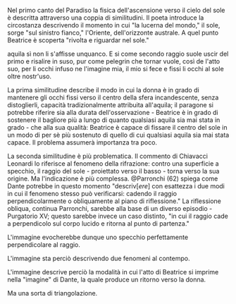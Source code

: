 Nel primo canto del Paradiso la fisica dell'ascensione verso il cielo del sole è descritta attraverso una coppia di similitudini. Il poeta introduce la circostanza descrivendo il momento in cui "la lucerna del mondo," il sole, sorge "sul sinistro fianco," l'Oriente, dell'orizzonte australe. A quel punto Beatrice è scoperta "rivolta e riguardar nel sole."

aquila sì non li s'affisse unquanco.
E si come secondo raggio suole
uscir del primo e risalire in suso,
pur come pelegrin che tornar vuole,
così de l'atto suo, per li occhi infuso
ne l'imagine mia, il mio si fece
e fissi li occhi al sole oltre nostr'uso.

La prima similitudine describe il modo in cui la donna è in grado di mantenere gli occhi fissi verso il centro della sfera incandescente, senza distoglierli, capacità tradizionalmente attribuita all'aquila; il paragone si potrebbe riferire sia alla durata dell'osservazione - Beatrice è in grado di sostenere il bagliore più a lungo di quanto qualsiasi aquila sia mai stata in grado - che alla sua qualità: Beatrice è capace di fissare il centro del sole in un modo di per sè più sostenuto di quello di cui qualsiasi aquila sia mai stata capace. Il problema assumerà importanza tra poco.

La seconda similitudine è più problematica. Il commento di Chiavacci Leonardi lo riferisce al fenomeno della rifrazione: contro una superficie a specchio, il raggio del sole - proiettato verso il basso - torna verso la sua origine. Ma l'indicazione è più complessa. @Parronchi (62) spiega come Dante potrebbe in questo momento "descriv[_ere_] con esattezza i due modi in cui il fenomeno stesso può verificarsi: cadendo il raggio perpendicolarmente o obliquamente al piano di riflessione." La riflessione obliqua, continua Parronchi, sarebbe alla base di un diverso episodio - Purgatorio XV; questo sarebbe invece un caso distinto, "in cui il raggio cade a perpendicolo sul corpo lucido e ritorna al punto di partenza."

L'immagine evocherebbe dunque uno specchio perfettamente perpendicolare al raggio.

L'immagine sta perciò descrivendo due fenomeni al contempo. 

L'immagine descrive perciò la modalità in cui l'atto di Beatrice si imprime nella "imagine" di Dante, la quale produce un ritorno verso la donna.

Ma una sorta di triangolazione. 





